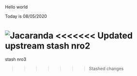 Hello world

Today is 08/05/2020

![Jacaranda](https://http2.mlstatic.com/vendo-plantas-de-jacaranda-12-mts-D_NQ_NP_910711-MLA20606191532_022016-F.jpg)
<<<<<<< Updated upstream
stash nro2
=======
stash nro3
>>>>>>> Stashed changes
